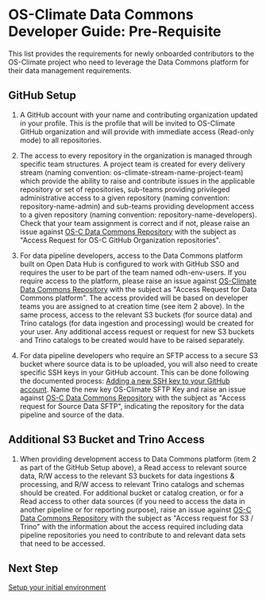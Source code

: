 # OS-Climate Data Commons Developer Guide: Pre-Requisite

This list provides the requirements for newly onboarded contributors to the OS-Climate project who need to leverage the Data Commons platform for their data management requirements.

## GitHub Setup

1. A GitHub account with your name and contributing organization updated in your profile. This is the profile that will be invited to OS-Climate GitHub organization and will provide with immediate access (Read-only mode) to all repositories.

2. The access to every repository in the organization is managed through specific team structures. A project team is created for every delivery stream (naming convention: os-climate-stream-name-project-team) which provide the ability to raise and contribute issues in the applicable repository or set of repositories, sub-teams providing privileged administrative access to a given repository (naming convention: repository-name-admin) and sub-teams providing development access to a given repository (naming convention: repository-name-developers). Check that your team assignment is correct and if not, please raise an issue against [OS-C Data Commons Repository][1] with the subject as "Access Request for OS-C GitHub Organization repositories".

3. For data pipeline developers, access to the Data Commons platform built on Open Data Hub is configured to work with GitHub SSO and requires the user to be part of the team named odh-env-users. If you require access to the platform, please raise an issue against [OS-Climate Data Commons Repository][1] with the subject as "Access Request for Data Commons platform". The access provided will be based on developer teams you are assigned to at creation time (see item 2 above). In the same process, access to the relevant S3 buckets (for source data) and Trino catalogs (for data ingestion and processing) would be created for your user. Any additional access request or request for new S3 buckets and Trino catalogs to be created would have to be raised separately.

4. For data pipeline developers who require an SFTP access to a secure S3 bucket where source data is to be uploaded, you will also need to create specific SSH keys in your GitHub account. This can be done following the documented process: [Adding a new SSH key to your GitHub account](https://docs.github.com/en/github/authenticating-to-github/connecting-to-github-with-ssh/adding-a-new-ssh-key-to-your-github-account). Name the new key OS-Climate SFTP Key and raise an issue against [OS-C Data Commons Repository][1] with the subject as "Access request for Source Data SFTP", indicating the repository for the data pipeline and source of the data.

## Additional S3 Bucket and Trino Access

1. When providing development access to Data Commons platform (item 2 as part of the GitHub Setup above), a Read access to relevant source data, R/W access to the relevant S3 buckets for data ingestions & processing, and R/W access to relevant Trino catalogs and schemas should be created. For additional bucket or catalog creation, or for a Read access to other data sources (if you need to access the data in another pipeline or for reporting purpose), raise an issue against [OS-C Data Commons Repository][1] with the subject as "Access request for S3 / Trino" with the information about the access required including data pipeline repositories you need to contribute to and relevant data sets that need to be accessed.

## Next Step

[Setup your initial environment](./setup-initial-environment.md)

[1]: https://github.com/os-climate/os_c_data_commons
